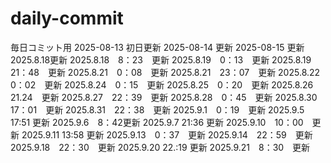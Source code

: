 # daily-commit
毎日コミット用
2025-08-13 初日更新
2025-08-14 更新
2025-08-15 更新
2025.8.18更新
2025.8.18　8：23　更新
2025.8.19　0：13　更新
2025.8.19　21：48　更新
2025.8.21　0：08　更新
2025.8.21　23：07　更新
2025.8.22　0：02　更新
2025.8.24　0：15　更新
2025.8.25　0：20　更新
2025.8.26　21.24　更新
2025.8.27　22：39　更新
2025.8.28　0：45　更新
2025.8.30　17：01　更新
2025.8.31　22：38　更新
2025.9.1　0：19　更新
2025.9.5 17:51 更新
2025.9.6　8：42更新
2025.9.7 21:36 更新
2025.9.10　10：00　更新
2025.9.11 13:58 更新
2025.9.13　0：37　更新
2025.9.14　22：59　更新
2025.9.18　22：30　更新
2025.9.20 22.:19 更新
2025.9.21　8：30　更新

